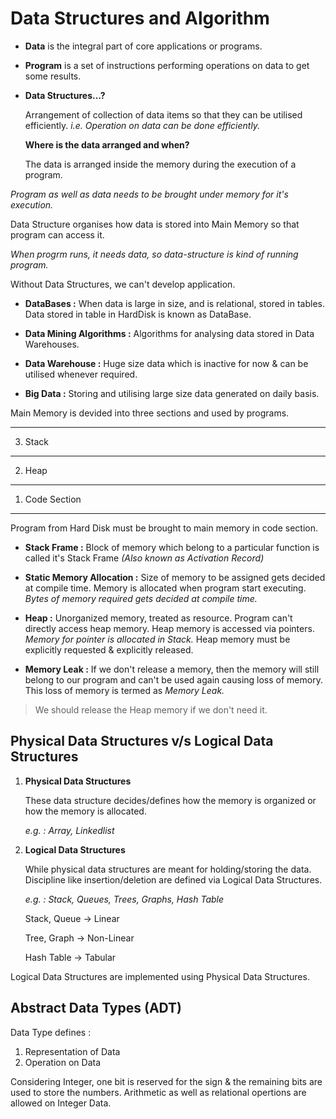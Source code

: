 # Data Structures and Algorithm

* **Data** is the integral part of core applications or programs.

* **Program** is a set of instructions performing operations on data to get some results.

* **Data Structures...?**

    Arrangement of collection of data items so that they can be utilised efficiently. *i.e. Operation on data can be done efficiently.* 

    **Where is the data arranged and when?**

    The data is arranged inside the memory during the execution of a program.

*Program as well as data needs to be brought under memory for it's execution.*

Data Structure organises how data is stored into Main Memory so that program can access it. 

*When progrm runs, it needs data, so data-structure is kind of running program.* 

Without Data Structures, we can't develop application.

* **DataBases :** When data is large in size, and is relational, stored in tables. Data stored in table in HardDisk is known as DataBase.

* **Data Mining Algorithms :** Algorithms for analysing data stored in Data Warehouses.

* **Data Warehouse :** Huge size data which is inactive for now & can be utilised whenever required.

* **Big Data :** Storing and utilising large size data generated on daily basis.

Main Memory is devided into three sections and used by programs.

-----
3. Stack
-----
2. Heap
-----
1. Code Section
-----

Program from Hard Disk must be brought to main memory in code section.



* **Stack Frame :** Block of memory which belong to a particular function is called it's Stack Frame *(Also known as Activation Record)*

* **Static Memory Allocation :** Size of memory to be assigned gets decided at compile time. Memory is allocated when program start executing. *Bytes of memory required gets decided at compile time.*

* **Heap :** Unorganized memory, treated as resource. Program can't directly access heap memory. Heap memory is accessed via pointers. *Memory for pointer is allocated in Stack.* Heap memory must be explicitly requested & explicitly released.

* **Memory Leak :** If we don't release a memory, then the memory will still belong to our program and can't be used again causing loss of memory. This loss of memory is termed as *Memory Leak.*

> We should release the Heap memory if we don't need it.

## Physical Data Structures v/s Logical Data Structures

1. **Physical Data Structures**

    These data structure decides/defines how the memory is organized or how the memory is allocated.

    *e.g. : Array, Linkedlist*

2. **Logical Data Structures**

    While physical data structures are meant for holding/storing the data. Discipline like insertion/deletion are defined via Logical Data Structures.

    *e.g. : Stack, Queues, Trees, Graphs, Hash Table*

    Stack, Queue -> Linear

    Tree, Graph -> Non-Linear

    Hash Table -> Tabular

Logical Data Structures are implemented using Physical Data Structures.

## Abstract Data Types (ADT)

Data Type defines : 
1. Representation of Data
2. Operation on Data

Considering Integer, one bit is reserved for the sign & the remaining bits are used to store the numbers. Arithmetic as well as relational opertions are allowed on Integer Data.